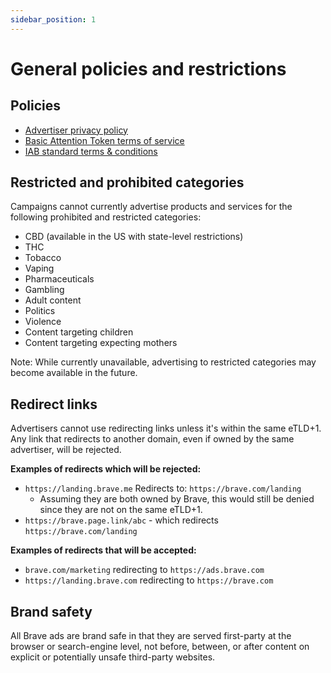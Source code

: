 ```yaml
---
sidebar_position: 1
---
```


# General policies and restrictions
## Policies

- [Advertiser privacy policy](https://brave.com/privacy/advertiser/)
- [Basic Attention Token terms of service](https://basicattentiontoken.org/advertiser-terms-of-service/)
- [IAB standard terms & conditions](https://www.iab.com/wp-content/uploads/2015/06/IAB_4As-tsandcs-FINAL.pdf)

## Restricted and prohibited categories
Campaigns cannot currently advertise products and services for the following prohibited and restricted categories:

- CBD (available in the US with state-level restrictions)
- THC
- Tobacco
- Vaping
- Pharmaceuticals
- Gambling
- Adult content
- Politics
- Violence
- Content targeting children
- Content targeting expecting mothers

Note: While currently unavailable, advertising to restricted categories may become available in the future.

## Redirect links

Advertisers cannot use redirecting links unless it's within the same eTLD+1. Any link that redirects to another domain, even if owned by the same advertiser, will be rejected.

**Examples of redirects which will be rejected:**
- `https://landing.brave.me` Redirects to: `https://brave.com/landing`
    - Assuming they are both owned by Brave, this would still be denied since they are not on the same eTLD+1.
- `https://brave.page.link/abc` - which redirects `https://brave.com/landing`

**Examples of redirects that will be accepted:**
- `brave.com/marketing` redirecting to `https://ads.brave.com` 
- `https://landing.brave.com` redirecting to `https://brave.com` 

## Brand safety
All Brave ads are brand safe in that they are served first-party at the browser or search-engine level, not before, between, or after content on explicit or potentially unsafe third-party websites.